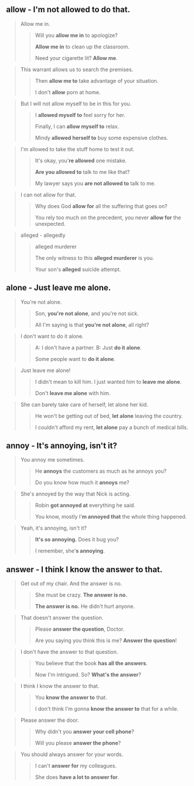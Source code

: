 ## allow - I'm not allowed to do that. 
> Allow me in.
>
> > Will you **allow me in** to apologize?
> >
> > **Allow me in** to clean up the classroom.
> >
> > Need your cigarette lit? **Allow me**.

> This warrant allows us to search the premises.
>
> > Then **allow me to** take advantage of your situation.
> >
> > I don't **allow** porn at home.

> But I will not allow myself to be in this for you.
>
> > I **allowed myself to** feel sorry for her.
> >
> > Finally, I can **allow myself to** relax.
> >
> > Mindy **allowed herself to** buy some expensive clothes.

> I'm allowed to take the stuff home to test it out.
>
> > It's okay, you'**re allowed** one mistake.
> >
> > **Are you allowed to** talk to me like that?
> >
> > My lawyer says you **are not allowed to** talk to me.

> I can not allow for that.
>
> > Why does God **allow for** all the suffering that goes on?
> >
> > You rely too much on the precedent, you never **allow for** the unexpected.

> alleged - allegedly
>
> > alleged murderer
> >
> > The only witness to this **alleged murderer** is you.
> >
> > Your son's **alleged** suicide attempt.

## alone - Just leave me alone. 

> You're not alone.
>
> > Son, **you're not alone**, and you're not sick.
> >
> > All I'm saying is that **you're not alone**, all right?

> I don't want to do it alone.
>
> > A: I don't have a partner. B: Just **do it alone**.
> >
> > Some people want to **do it alone**.

> Just leave me alone!
>
> > I didn't mean to kill him. I just wanted him to **leave me alone**.
> >
> > Don't **leave me alone** with him.

> She can barely take care of herself, let alone her kid.
>
> > He won't be getting out of bed, **let alone** leaving the country.
> >
> > I couldn't afford my rent, **let alone** pay a bunch of medical bills.

## annoy - It's annoying, isn't it? 

> You annoy me sometimes.
>
> > He **annoys** the customers as much as he annoys you?
> >
> > Do you know how much it **annoys** me?

> She's annoyed by the way that Nick is acting.
>
> > Robin **got annoyed at** everything he said.
> >
> > You know, mostly I'**m annoyed that** the whole thing happened.

> Yeah, it's annoying, isn't it?
>
> > **It's so annoying.** Does it bug you?
> >
> > I remember, she'**s annoying**.

## answer - I think I know the answer to that.

> Get out of my chair. And the answer is no.
>
> > She must be crazy. **The answer is no.**
> >
> > **The answer is no.** He didn't hurt anyone.

>  That doesn't answer the question.
>
> > Please **answer the question**, Doctor.
> >
> > Are you saying you think this is me? **Answer the question**!

> I don't have the answer to that question.
>
> > You believe that the book **has all the answers**.
> >
> > Now I'm intrigued. So? **What's the answer**?

> I think I know the answer to that.
>
> > You **know the answer to** that.
> >
> > I don't think I'm gonna **know the answer to** that for a while.

> Please answer the door.
>
> > Why didn't you **answer your cell phone**?
> >
> > Will you please **answer the phone**?

> You should always answer for your words.
>
> > I can't **answer for** my colleagues.
> >
> > She does **have a lot to answer for**.